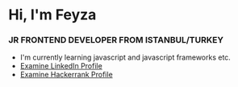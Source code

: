 # Hi, I'm Feyza

### JR FRONTEND DEVELOPER FROM ISTANBUL/TURKEY

- I'm currently learning javascript and javascript frameworks etc.
- [Examine LinkedIn Profile](https://www.linkedin.com/in/feyzanur-kele%C5%9F-09127013a/)
- [Examine Hackerrank Profile](https://www.hackerrank.com/fyzakeles)
